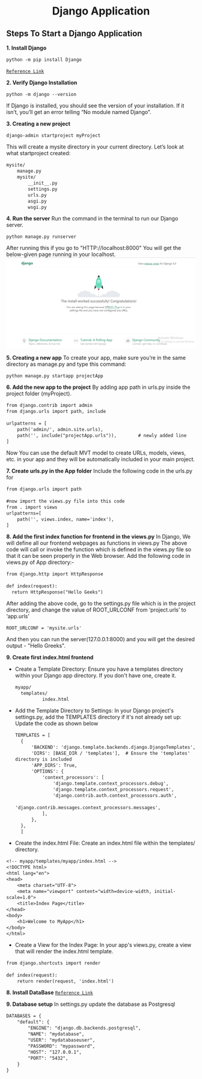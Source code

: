 <H1 align="center"> Django Application</H1>

## Steps To Start a Django Application

**1. Install Django**
```
python -m pip install Django
```
[`Reference Link`](https://docs.djangoproject.com/en/5.0/topics/install/#installing-official-release)

**2. Verify Django Installation**
```
python -m django --version
```
If Django is installed, you should see the version of your installation. If it isn’t, you’ll get an error telling “No module named Django”.

**3. Creating a new project**
```
django-admin startproject myProject
```
This will create a mysite directory in your current directory.
Let’s look at what startproject created:
```
mysite/
    manage.py
    mysite/
        __init__.py
        settings.py
        urls.py
        asgi.py
        wsgi.py
```

**4. Run the server**
Run the command in the terminal to run our Django server.
```
python manage.py runserver
```
After running this if you go to "HTTP://localhost:8000" You will get the below-given page running in your localhost.
![](./Capture.PNG)

**5. Creating a new app**
To create your app, make sure you’re in the same directory as manage.py and type this command:
```
python manage.py startapp projectApp
```

**6. Add the new app to the project**
By adding app path in urls.py inside the project folder (myProject).
```
from django.contrib import admin
from django.urls import path, include
 
urlpatterns = [
    path('admin/', admin.site.urls),
    path('', include("projectApp.urls")),        # newly added line
]
```
Now You can use the default MVT model to create URLs, models, views, etc. in your app and they will be automatically included in your main project.

**7. Create urls.py in the App folder**
Include the following code in the urls.py for 
```
from django.urls import path

#now import the views.py file into this code
from . import views
urlpatterns=[
    path('', views.index, name='index'),
]
```

**8. Add the first index function for frontend in the views.py**
In Django, We will define all our frontend webpages as functions in views.py
The above code will call or invoke the function which is defined in the views.py file so that it can be seen properly in the Web browser. 
Add the following code in views.py of App directory:-
```
from django.http import HttpResponse

def index(request):
  return HttpResponse("Hello Geeks")
```
After adding the above code, go to the settings.py file which is in the project directory, and change the value of ROOT_URLCONF from ‘project.urls’ to ‘app.urls’
```
ROOT_URLCONF = 'mysite.urls'
```
And then you can run the server(127.0.0.1:8000) and you will get the desired output - "Hello Greeks".

**9. Create first index.html frontend**
- Create a Template Directory:
  Ensure you have a templates directory within your Django app directory. If you don't have one, create it.
  ```
  myapp/
    templates/
            index.html

  ```
- Add the Template Directory to Settings:
  In your Django project's settings.py, add the TEMPLATES directory if it's not already set up:
  Update the code as shown below
  ```
  TEMPLATES = [
    {
        'BACKEND': 'django.template.backends.django.DjangoTemplates',
        'DIRS': [BASE_DIR / 'templates'],  # Ensure the 'templates' directory is included
        'APP_DIRS': True,
        'OPTIONS': {
            'context_processors': [
                'django.template.context_processors.debug',
                'django.template.context_processors.request',
                'django.contrib.auth.context_processors.auth',
                'django.contrib.messages.context_processors.messages',
            ],
        },
    },
    ]
  ```
- Create the index.html File:
Create an index.html file within the templates/ directory.
```
<!-- myapp/templates/myapp/index.html -->
<!DOCTYPE html>
<html lang="en">
<head>
    <meta charset="UTF-8">
    <meta name="viewport" content="width=device-width, initial-scale=1.0">
    <title>Index Page</title>
</head>
<body>
    <h1>Welcome to MyApp</h1>
</body>
</html>
```
- Create a View for the Index Page:
In your app's views.py, create a view that will render the index.html template.
```
from django.shortcuts import render

def index(request):
    return render(request, 'index.html')
```


**8. Install DataBase**
[`Reference Link`](https://docs.djangoproject.com/en/5.0/topics/install/#database-installation)

**9. Database setup**
In settings.py update the database as Postgresql
```
DATABASES = {
    "default": {
        "ENGINE": "django.db.backends.postgresql",
        "NAME": "mydatabase",
        "USER": "mydatabaseuser",
        "PASSWORD": "mypassword",
        "HOST": "127.0.0.1",
        "PORT": "5432",
    }
}
```
